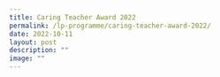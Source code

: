 ```yaml
---
title: Caring Teacher Award 2022
permalink: /lp-programme/caring-teacher-award-2022/
date: 2022-10-11
layout: post
description: ""
image: ""
---
```


